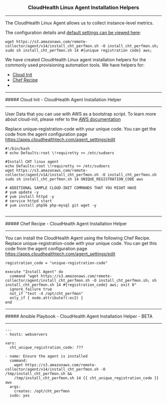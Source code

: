 <h3 align="center">CloudHealth Linux Agent Installation Helpers</h3>
<hr/>

The CloudHealth Linux Agent allows us to collect instance-level metrics. 

The configuration details and [default settings can be viewed here](https://apps.cloudhealthtech.com/agent_settings/edit): 

```
wget https://s3.amazonaws.com/remote-collector/agent/v14/install_cht_perfmon.sh -O install_cht_perfmon.sh;
sudo sh install_cht_perfmon.sh 14 #{unique registration code} aws;
```



We have created CloudHealth Linux agent installation helpers for the commonly used provisioning automation tools. We have helpers for:
  
  - [Cloud Init](https://gist.github.com/siddtewari/c850ec5c10d8efdbd3bb#cloud-init) 
  - [Chef Recipe](https://gist.github.com/siddtewari/c850ec5c10d8efdbd3bb/#chef-recipe)
  - 

<hr/>
##### Cloud Init - CloudHealth Agent Installation Helper
<hr/>

User Data that you can use with AWS as a bootstrap script. To learn more about cloud-init, please refer to the [AWS documentation](http://docs.aws.amazon.com/AWSEC2/latest/UserGuide/user-data.html)

Replace unique-registration-code with your unique code. You can get the code from the agent configuration page https://apps.cloudhealthtech.com/agent_settings/edit

```
#!/bin/bash
# echo Defaults:root \!requiretty >> /etc/sudoers

#Install CHT linux agent
echo Defaults:root \!requiretty >> /etc/sudoers
wget https://s3.amazonaws.com/remote-collector/agent/v14/install_cht_perfmon.sh -O install_cht_perfmon.sh
sudo sh install_cht_perfmon.sh 14 UNIQUE_REGISTRATION_CODE aws

# ADDITIONAL SAMPLE CLOUD-INIT COMMANDS THAT YOU MIGHT HAVE
# yum update -y
# yum install httpd -y
# service httpd start
# yum install php56 php-mysql git wget -y


```
<hr/>
##### Chef Recipe - CloudHealth Agent Installation Helper
<hr/>

You can install the CloudHealth Agent using the following Chef Recipe. Replace unique-registration-code with your unique code. You can get this code from the agent configuration page https://apps.cloudhealthtech.com/agent_settings/edit

```
registration_code = "unique-registration-code" 

execute "Install Agent" do
  command "wget https://s3.amazonaws.com/remote-collector/agent/install_cht_perfmon.sh -O install_cht_perfmon.sh; sh install_cht_perfmon.sh 14 #{registration_code} aws; exit 0"
  ignore_failure true
  not_if "test -d /opt/cht_perfmon"
  only_if { node.attribute?(:ec2) }
end
```

<hr/>
##### Ansible Playbook - CloudHealth Agent Installation Helper - BETA 
<hr/>
 

```
---
- hosts: webservers

vars:
  cht_unique_registration_code: ???

- name: Ensure the agent is installed
  command:
    wget https://s3.amazonaws.com/remote-collector/agent/v14/install_cht_perfmon.sh -O /tmp/install_cht_perfmon.sh &&
    /tmp/install_cht_perfmon.sh 14 {{ cht_unique_registration_code }} aws
  args:
    creates: /opt/cht_perfmon
  sudo: yes
  
  ```